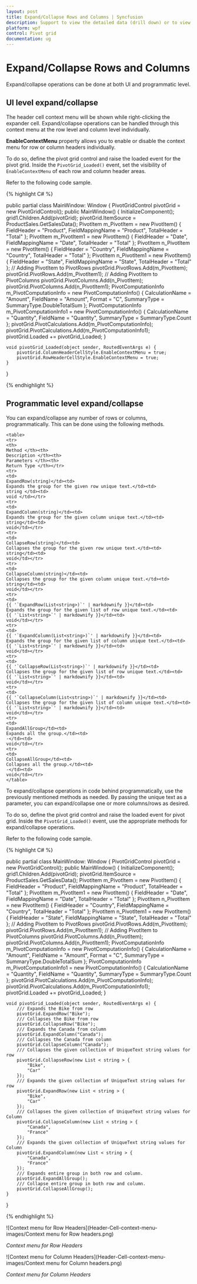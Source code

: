 ```yaml
---
layout: post
title: Expand/Collapse Rows and Columns | Syncfusion
description: Support to view the detailed data (drill down) or to view the summarized data (drill up) in PivotGrid control.
platform: wpf
control: Pivot grid
documentation: ug
---
```


# Expand/Collapse Rows and Columns

Expand/collapse operations can be done at both UI and programmatic level.

## UI level expand/collapse

The header cell context menu will be shown while right-clicking the expander cell. Expand/collapse operations can be handled through this context menu at the row level and column level individually.

**EnableContextMenu** property allows you to enable or disable the context menu for row or column headers individually.

To do so, define the pivot grid control and raise the loaded event for the pivot grid. Inside the `PivotGrid_Loaded()` event, set the visibility of `EnableContextMenu` of each row and column header areas.

Refer to the following code sample.

{% highlight C# %}

public partial class MainWindow: Window {
    PivotGridControl pivotGrid = new PivotGridControl();
    public MainWindow() {
        InitializeComponent();
        grid1.Children.Add(pivotGrid);
        pivotGrid.ItemSource = ProductSales.GetSalesData();
        PivotItem m_PivotItem = new PivotItem() {
            FieldHeader = "Product", FieldMappingName = "Product", TotalHeader = "Total"
        };
        PivotItem m_PivotItem1 = new PivotItem() {
            FieldHeader = "Date", FieldMappingName = "Date", TotalHeader = "Total"
        };
        PivotItem n_PivotItem = new PivotItem() {
            FieldHeader = "Country", FieldMappingName = "Country", TotalHeader = "Total"
        };
        PivotItem n_PivotItem1 = new PivotItem() {
            FieldHeader = "State", FieldMappingName = "State", TotalHeader = "Total"
        };
        // Adding PivotItem to PivotRows
        pivotGrid.PivotRows.Add(m_PivotItem);
        pivotGrid.PivotRows.Add(m_PivotItem1);
        // Adding PivotItem to PivotColumns
        pivotGrid.PivotColumns.Add(n_PivotItem);
        pivotGrid.PivotColumns.Add(n_PivotItem1);
        PivotComputationInfo m_PivotComputationInfo = new PivotComputationInfo() {
            CalculationName = "Amount", FieldName = "Amount", Format = "C", SummaryType = SummaryType.DoubleTotalSum
        };
        PivotComputationInfo m_PivotComputationInfo1 = new PivotComputationInfo() {
            CalculationName = "Quantity", FieldName = "Quantity", SummaryType = SummaryType.Count
        };
        pivotGrid.PivotCalculations.Add(m_PivotComputationInfo);
        pivotGrid.PivotCalculations.Add(m_PivotComputationInfo1);
        pivotGrid.Loaded += pivotGrid_Loaded;
    }

    void pivotGrid_Loaded(object sender, RoutedEventArgs e) {
        pivotGrid.ColumnHeaderCellStyle.EnableContextMenu = true;
        pivotGrid.RowHeaderCellStyle.EnableContextMenu = true;
    }
}

{% endhighlight %}

## Programmatic level expand/collapse

You can expand/collapse any number of rows or columns, programmatically. This can be done using the following methods.

    <table>
    <tr>
    <th>
    Method </th><th>
    Description </th><th>
    Parameters </th><th>
    Return Type </th></tr>
    <tr>
    <td>
    ExpandRow(string)</td><td>
    Expands the group for the given row unique text.</td><td>
    string </td><td>
    void </td></tr>
    <tr>
    <td>
    ExpandColumn(string)</td><td>
    Expands the group for the given column unique text.</td><td>
    string</td><td>
    void</td></tr>
    <tr>
    <td>
    CollapseRow(string)</td><td>
    Collapses the group for the given row unique text.</td><td>
    string</td><td>
    void</td></tr>
    <tr>
    <td>
    CollapseColumn(string)</td><td>
    Collapses the group for the given column unique text.</td><td>
    string</td><td>
    void</td></tr>
    <tr>
    <td>
    {{ '`ExpandRow(List<string>)`' | markdownify }}</td><td>
    Expands the group for the given list of row unique text.</td><td>
    {{ '`List<string>`' | markdownify }}</td><td>
    void</td></tr>
    <tr>
    <td>
    {{ '`ExpandColumn(List<string>)`' | markdownify }}</td><td>
    Expands the group for the given list of column unique text.</td><td>
    {{ '`List<string>`' | markdownify }}</td><td>
    void</td></tr>
    <tr>
    <td>
    {{ '`CollapseRow(List<string>)`' | markdownify }}</td><td>
    Collapses the group for the given list of row unique text.</td><td>
    {{ '`List<string>`' | markdownify }}</td><td>
    void</td></tr>
    <tr>
    <td>
    {{ '`CollapseColumn(List<string>)`' | markdownify }}</td><td>
    Collapses the group for the given list of column unique text.</td><td>
    {{ '`List<string>`' | markdownify }}</td><td>
    void</td></tr>
    <tr>
    <td>
    ExpandAllGroup</td><td>
    Expands all the group.</td><td>
    -</td><td>
    void</td></tr>
    <tr>
    <td>
    CollapseAllGroup</td><td>
    Collapses all the group.</td><td>
    -</td><td>
    void</td></tr>
    </table>

To expand/collapse operations in code behind programmatically, use the previously mentioned methods as needed. By passing the unique text as a parameter, you can expand/collapse one or more columns/rows as desired.

To do so, define the pivot grid control and raise the loaded event for pivot grid. Inside the `PivotGrid_Loaded()` event, use the appropriate methods for expand/collapse operations.

Refer to the following code sample.

{% highlight C# %}

public partial class MainWindow: Window {
    PivotGridControl pivotGrid = new PivotGridControl();
    public MainWindow() {
        InitializeComponent();
        grid1.Children.Add(pivotGrid);
        pivotGrid.ItemSource = ProductSales.GetSalesData();
        PivotItem m_PivotItem = new PivotItem() {
            FieldHeader = "Product", FieldMappingName = "Product", TotalHeader = "Total"
        };
        PivotItem m_PivotItem1 = new PivotItem() {
            FieldHeader = "Date", FieldMappingName = "Date", TotalHeader = "Total"
        };
        PivotItem n_PivotItem = new PivotItem() {
            FieldHeader = "Country", FieldMappingName = "Country", TotalHeader = "Total"
        };
        PivotItem n_PivotItem1 = new PivotItem() {
            FieldHeader = "State", FieldMappingName = "State", TotalHeader = "Total"
        };
        // Adding PivotItem to PivotRows
        pivotGrid.PivotRows.Add(m_PivotItem);
        pivotGrid.PivotRows.Add(m_PivotItem1);
        // Adding PivotItem to PivotColumns
        pivotGrid.PivotColumns.Add(n_PivotItem);
        pivotGrid.PivotColumns.Add(n_PivotItem1);
        PivotComputationInfo m_PivotComputationInfo = new PivotComputationInfo() {
            CalculationName = "Amount", FieldName = "Amount", Format = "C", SummaryType = SummaryType.DoubleTotalSum
        };
        PivotComputationInfo m_PivotComputationInfo1 = new PivotComputationInfo() {
            CalculationName = "Quantity", FieldName = "Quantity", SummaryType = SummaryType.Count
        };
        pivotGrid.PivotCalculations.Add(m_PivotComputationInfo);
        pivotGrid.PivotCalculations.Add(m_PivotComputationInfo1);
        pivotGrid.Loaded += pivotGrid_Loaded;
    }

    void pivotGrid_Loaded(object sender, RoutedEventArgs e) {
        /// Expands the Bike from row
        pivotGrid.ExpandRow("Bike");
        /// Collapses the Bike from row
        pivotGrid.CollapseRow("Bike");
        /// Expands the Canada from column
        pivotGrid.ExpandColumn("Canada");
        /// Collapses the Canada from column
        pivotGrid.CollapseColumn("Canada");
        /// Collapses the given collection of UniqueText string values for row
        pivotGrid.CollapseRow(new List < string > {
            "Bike",
            "Car"
        });
        /// Expands the given collection of UniqueText string values for row
        pivotGrid.ExpandRow(new List < string > {
            "Bike",
            "Car"
        });
        /// Collapses the given collection of UniqueText string values for Column
        pivotGrid.CollapseColumn(new List < string > {
            "Canada",
            "France"
        });
        /// Expands the given collection of UniqueText string values for Column
        pivotGrid.ExpandColumn(new List < string > {
            "Canada",
            "France"
        });
        /// Expands entire group in both row and column.
        pivotGrid.ExpandAllGroup();
        /// Collapse entire group in both row and column.
        pivotGrid.CollapseAllGroup();
    }
}

{% endhighlight %}

![Context menu for Row Headers](Header-Cell-context-menu-images/Context menu for Row headers.png)

_Context menu for Row Headers_

![Context menu for Column Headers](Header-Cell-context-menu-images/Context menu for Column headers.png)

_Context menu for Column Headers_